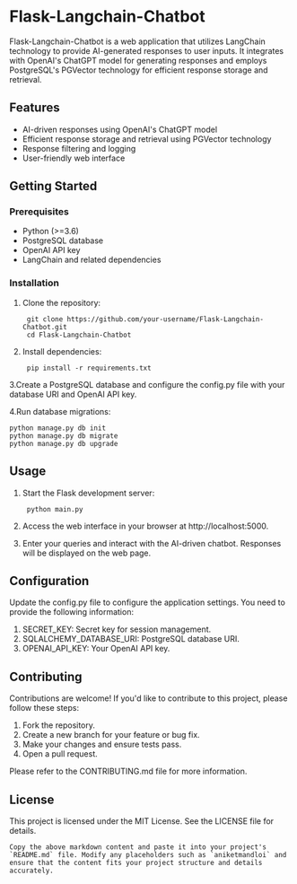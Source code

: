 # Flask-Langchain-Chatbot

Flask-Langchain-Chatbot is a web application that utilizes LangChain technology to provide AI-generated responses to user inputs. It integrates with OpenAI's ChatGPT model for generating responses and employs PostgreSQL's PGVector technology for efficient response storage and retrieval.

## Features

- AI-driven responses using OpenAI's ChatGPT model
- Efficient response storage and retrieval using PGVector technology
- Response filtering and logging
- User-friendly web interface

## Getting Started

### Prerequisites

- Python (>=3.6)
- PostgreSQL database
- OpenAI API key
- LangChain and related dependencies

### Installation

1. Clone the repository:

        git clone https://github.com/your-username/Flask-Langchain-Chatbot.git
        cd Flask-Langchain-Chatbot

2. Install dependencies:

        pip install -r requirements.txt

3.Create a PostgreSQL database and configure the config.py file with your database URI and OpenAI API key.

4.Run database migrations:

    python manage.py db init
    python manage.py db migrate
    python manage.py db upgrade

## Usage

1. Start the Flask development server:

        python main.py

2. Access the web interface in your browser at http://localhost:5000.

3. Enter your queries and interact with the AI-driven chatbot. Responses will be displayed on the web page.

## Configuration
Update the config.py file to configure the application settings. You need to provide the following information:

1. SECRET_KEY: Secret key for session management.
2. SQLALCHEMY_DATABASE_URI: PostgreSQL database URI.
3. OPENAI_API_KEY: Your OpenAI API key.

## Contributing
Contributions are welcome! If you'd like to contribute to this project, please follow these steps:

1. Fork the repository.
2. Create a new branch for your feature or bug fix.
3. Make your changes and ensure tests pass.
4. Open a pull request.

Please refer to the CONTRIBUTING.md file for more information.

## License

This project is licensed under the MIT License. See the LICENSE file for details.


    Copy the above markdown content and paste it into your project's `README.md` file. Modify any placeholders such as `aniketmandloi` and ensure that the content fits your project structure and details accurately.




